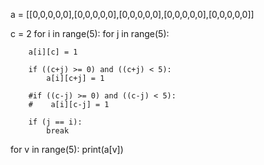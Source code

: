 a = [[0,0,0,0,0],[0,0,0,0,0],[0,0,0,0,0],[0,0,0,0,0],[0,0,0,0,0]]


c = 2
for i in range(5):
    for j in range(5):   
         
        a[i][c] = 1 

        if ((c+j) >= 0) and ((c+j) < 5):      
            a[i][c+j] = 1
        
        #if ((c-j) >= 0) and ((c-j) < 5):     
        #    a[i][c-j] = 1   

        if (j == i):           
            break

        



for v in range(5):
    print(a[v])
